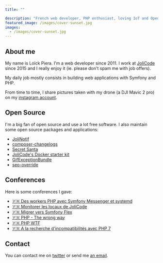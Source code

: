 ```yaml
---
title: ""

description: "French web developer, PHP enthusiast, loving IoT and Open Source."
featured_image: /images/cover-sunset.jpg
images:
  - /images/cover-sunset.jpg
---
```


## About me

My name is Loïck Piera. I'm a web developer since 2011. I work at [JoliCode](https://jolicode.com/) since  2015 and I really enjoy it (ie. please don't spam me with job offers).

My daily job mostly consists in building web applications with Symfony and PHP.

From time to time, I share pictures taken with my drone (a DJI Mavic 2 pro) on my [instagram account](https://instagram.com/loick_p).

## Open Source

I'm a big fan of open source and use a lot free software. I also maintain some open source packages and applications:

- [JoliNotif](https://github.com/jolicode/JoliNotif)
- [composer-changelogs](https://github.com/pyrech/composer-changelogs)
- [Secret Santa](https://github.com/jolicode/secret-santa)
- [JoliCode's Docker starter kit](https://github.com/jolicode/docker-starter)
- [GifExceptionBundle](https://github.com/jolicode/GifExceptionBundle)
- [seo-override](https://github.com/jolicode/seo-override)

## Conferences

Here is some conferences I gave:

- [🇫🇷 Des workers PHP avec Symfony Messenger et systemd](https://speakerdeck.com/pyrech/des-workers-php-avec-symfony-messenger-et-systemd)
- [🇫🇷 Monitorer les locaux de JoliCode](https://speakerdeck.com/pyrech/monitorer-nos-locaux-avec-de-liot-du-php-et-influxdb)
- [🇫🇷 Migrer vers Symfony Flex](https://pyrech.github.io/migrer-vers-symfony-flex-conf/index.html?full#coverpage)
- [🇫🇷 PHP - The wrong way](https://jolicode.github.io/php-the-wrong-way-conf/slides/index.html?full#coverpage)
- [🇫🇷 PHP WTF](https://pyrech.github.io/php-wtf)
- [🇫🇷 A la recherche d'incompatibilités avec PHP 7](https://jolicode.github.io/php7cc-conf)

## Contact

You can contact me on [twitter](https://twitter.com/pyrech) or send me [an email](mailto:pyrech@gmail.com).
